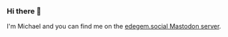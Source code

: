 ### Hi there 👋

I'm Michael and you can find me on the <a rel="me" href="https://edegem.social/@michael">edegem.social Mastodon server</a>.
